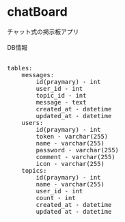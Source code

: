 # chatBoard
チャット式の掲示板アプリ<br>
<br>
DB情報<br>
<br>
<pre>
tables:
    messages:
        id(praymary) - int
        user_id - int
        topic_id - int
        message - text
        created_at - datetime
        updated_at - datetime
    users:
        id(praymary) - int
        token - varchar(255)
        name - varchar(255)
        password - varchar(255)
        comment - varchar(255)
        icon - varchar(255)
    topics:
        id(praymary) - int
        name - varchar(255)
        user_id - int
        count - int
        created_at - datetime
        updated_at - datetime
</pre>
